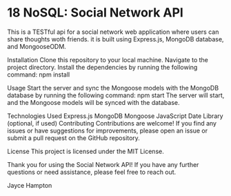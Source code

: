 # 18 NoSQL: Social Network API


This is a TESTful api for a social network web application where users can share thoughts woth friends.  it is 
built using Express.js, MongoDB database, and MongooseODM.  

Installation
Clone this repository to your local machine.
Navigate to the project directory.
Install the dependencies by running the following command:
npm install


Usage
Start the server and sync the Mongoose models with the MongoDB database by running the following command:
npm start The server will start, and the Mongoose models will be synced with the database.


Technologies Used
Express.js
MongoDB
Mongoose
JavaScript Date Library (optional, if used)
Contributing
Contributions are welcome! If you find any issues or have suggestions for improvements, please open an issue or submit a pull request on the GitHub repository.

License
This project is licensed under the MIT License.

Thank you for using the Social Network API! If you have any further questions or need assistance, please feel free to reach out.

Jayce Hampton 